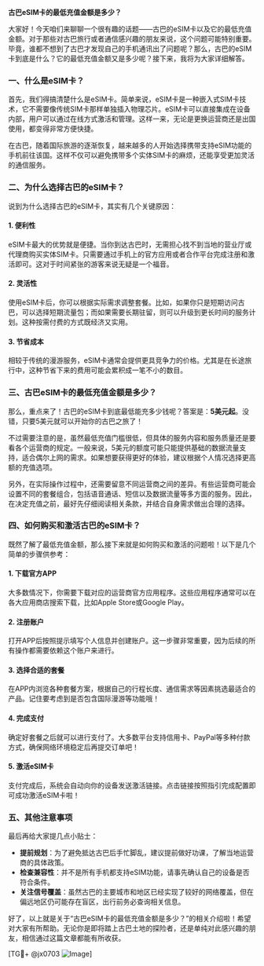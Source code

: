 **古巴eSIM卡的最低充值金额是多少？**

大家好！今天咱们来聊聊一个很有趣的话题——古巴的eSIM卡以及它的最低充值金额。对于那些对古巴旅行或者通信感兴趣的朋友来说，这个问题可能特别重要。毕竟，谁都不想到了古巴才发现自己的手机通讯出了问题呢？那么，古巴的eSIM卡到底是什么？它的最低充值金额又是多少呢？接下来，我将为大家详细解答。

### 一、什么是eSIM卡？

首先，我们得搞清楚什么是eSIM卡。简单来说，eSIM卡是一种嵌入式SIM卡技术，它不需要像传统SIM卡那样单独插入物理芯片。eSIM卡可以直接集成在设备内部，用户可以通过在线方式激活和管理。这样一来，无论是更换运营商还是出国使用，都变得非常方便快捷。

在古巴，随着国际旅游的逐渐恢复，越来越多的人开始选择携带支持eSIM功能的手机前往该国。这样不仅可以避免携带多个实体SIM卡的麻烦，还能享受更加灵活的通信服务。

### 二、为什么选择古巴的eSIM卡？

说到为什么选择古巴的eSIM卡，其实有几个关键原因：

#### 1. **便利性**
   eSIM卡最大的优势就是便捷。当你到达古巴时，无需担心找不到当地的营业厅或代理商购买实体SIM卡。只需要通过手机上的官方应用或者合作平台完成注册和激活即可。这对于时间紧张的游客来说无疑是一个福音。

#### 2. **灵活性**
   使用eSIM卡后，你可以根据实际需求调整套餐。比如，如果你只是短期访问古巴，可以选择短期流量包；而如果需要长期驻留，则可以升级到更长时间的服务计划。这种按需付费的方式既经济又实用。

#### 3. **节省成本**
   相较于传统的漫游服务，eSIM卡通常会提供更具竞争力的价格。尤其是在长途旅行中，这种节省下来的费用可能会累积成一笔不小的数目。

### 三、古巴eSIM卡的最低充值金额是多少？

那么，重点来了！古巴的eSIM卡到底最低能充多少钱呢？答案是：**5美元起**。没错，只要5美元就可以开始你的古巴之旅了！

不过需要注意的是，虽然最低充值门槛很低，但具体的服务内容和服务质量还是要看各个运营商的规定。一般来说，5美元的额度可能只能提供基础的数据流量支持，适合偶尔上网的需求。如果想要获得更好的体验，建议根据个人情况选择更高额的充值选项。

另外，在实际操作过程中，还需要留意不同运营商之间的差异。有些运营商可能会设置不同的套餐组合，包括语音通话、短信以及数据流量等多方面的服务。因此，在决定充值之前，最好先仔细阅读相关条款，并结合自身需求做出合理的选择。

### 四、如何购买和激活古巴的eSIM卡？

既然了解了最低充值金额，那么接下来就是如何购买和激活的问题啦！以下是几个简单的步骤供参考：

#### 1. **下载官方APP**
   大多数情况下，你需要下载对应的运营商官方应用程序。这些应用程序通常可以在各大应用商店搜索下载，比如Apple Store或Google Play。

#### 2. **注册账户**
   打开APP后按照提示填写个人信息并创建账户。这一步骤非常重要，因为后续的所有操作都需要依赖这个账户来进行。

#### 3. **选择合适的套餐**
   在APP内浏览各种套餐方案，根据自己的行程长度、通信需求等因素挑选最适合的产品。记住要考虑到是否包含国际漫游等功能哦！

#### 4. **完成支付**
   确定好套餐之后就可以进行支付了。大多数平台支持信用卡、PayPal等多种付款方式，确保网络环境稳定后再提交订单吧！

#### 5. **激活eSIM卡**
   支付完成后，系统会自动向你的设备发送激活链接。点击链接按照指引完成配置即可成功激活eSIM卡啦！

### 五、其他注意事项

最后再给大家提几点小贴士：

- **提前规划**：为了避免抵达古巴后手忙脚乱，建议提前做好功课，了解当地运营商的具体政策。
- **检查兼容性**：并不是所有手机都支持eSIM功能，请事先确认自己的设备是否符合条件。
- **关注信号覆盖**：虽然古巴的主要城市和地区已经实现了较好的网络覆盖，但在偏远地区仍可能存在盲区，出行前务必查询相关信息。

好了，以上就是关于“古巴eSIM卡的最低充值金额是多少？”的相关介绍啦！希望对大家有所帮助。无论你是即将踏上古巴土地的探险者，还是单纯对此感兴趣的朋友，相信通过这篇文章都能有所收获。

[TG💪+ @jx0703 ![Image](https://github.com/user-attachments/assets/dbca1d08-cadb-493c-b0ec-ad6f7a83f270)]